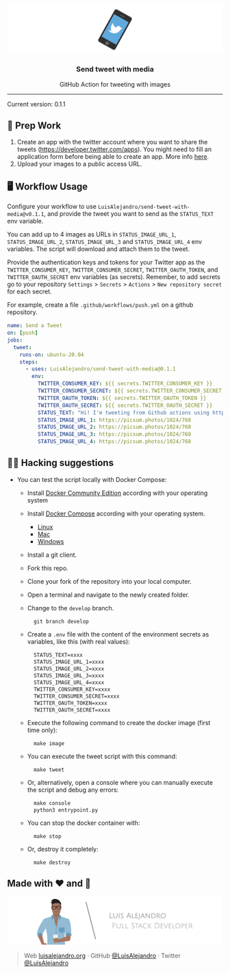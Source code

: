 <p align='center'>
  <img src="https://github.com/LuisAlejandro/send-tweet-with-media/blob/develop/branding/banner.svg">
  <h3 align="center">Send tweet with media</h3>
  <p align="center">GitHub Action for tweeting with images</p>
</p>

---

Current version: 0.1.1

## 🎒 Prep Work

1. Create an app with the twitter account where you want to share the tweets (https://developer.twitter.com/apps). You might need to fill an application form before being able to create an app. More info [here](https://github.com/gr2m/twitter-together/blob/main/docs/01-create-twitter-app.md).
2. Upload your images to a public access URL.

## 🖥 Workflow Usage

Configure your workflow to use `LuisAlejandro/send-tweet-with-media@v0.1.1`,
and provide the tweet you want to send as the `STATUS_TEXT` env variable.

You can add up to 4 images as URLs in `STATUS_IMAGE_URL_1`,
`STATUS_IMAGE_URL_2`, `STATUS_IMAGE_URL_3` and `STATUS_IMAGE_URL_4`
env variables. The script will download and attach them to the tweet.

Provide the authentication keys and tokens for your Twitter app
as the `TWITTER_CONSUMER_KEY`, `TWITTER_CONSUMER_SECRET`,
`TWITTER_OAUTH_TOKEN`, and `TWITTER_OAUTH_SECRET` env variables
(as secrets). Remember, to add secrets go to your repository
`Settings` > `Secrets` > `Actions` > `New repository secret`
for each secret.

For example, create a file `.github/workflows/push.yml` on
a github repository.

```yml
name: Send a Tweet
on: [push]
jobs:
  tweet:
    runs-on: ubuntu-20.04
    steps:
      - uses: LuisAlejandro/send-tweet-with-media@0.1.1
        env:
          TWITTER_CONSUMER_KEY: ${{ secrets.TWITTER_CONSUMER_KEY }}
          TWITTER_CONSUMER_SECRET: ${{ secrets.TWITTER_CONSUMER_SECRET }}
          TWITTER_OAUTH_TOKEN: ${{ secrets.TWITTER_OAUTH_TOKEN }}
          TWITTER_OAUTH_SECRET: ${{ secrets.TWITTER_OAUTH_SECRET }}
          STATUS_TEXT: "Hi! I'm tweeting from Github actions using https://github.com/LuisAlejandro/send-tweet-with-media"
          STATUS_IMAGE_URL_1: https://picsum.photos/1024/768
          STATUS_IMAGE_URL_2: https://picsum.photos/1024/768
          STATUS_IMAGE_URL_3: https://picsum.photos/1024/768
          STATUS_IMAGE_URL_4: https://picsum.photos/1024/768
```

## 🕵🏾 Hacking suggestions

- You can test the script locally with Docker Compose:

  * Install [Docker Community Edition](https://docs.docker.com/install/#supported-platforms) according with your operating system
  * Install [Docker Compose](https://docs.docker.com/compose/install/) according with your operating system.

      - [Linux](https://docs.docker.com/compose/install/#install-compose-on-linux-systems)
      - [Mac](https://docs.docker.com/compose/install/#install-compose-on-macos)
      - [Windows](https://docs.docker.com/compose/install/#install-compose-on-windows-desktop-systems)

  * Install a git client.
  * Fork this repo.
  * Clone your fork of the repository into your local computer.
  * Open a terminal and navigate to the newly created folder.
  * Change to the `develop` branch.

          git branch develop

  * Create a `.env` file with the content of the environment secrets as variables, like this (with real values):

          STATUS_TEXT=xxxx
          STATUS_IMAGE_URL_1=xxxx
          STATUS_IMAGE_URL_2=xxxx
          STATUS_IMAGE_URL_3=xxxx
          STATUS_IMAGE_URL_4=xxxx
          TWITTER_CONSUMER_KEY=xxxx
          TWITTER_CONSUMER_SECRET=xxxx
          TWITTER_OAUTH_TOKEN=xxxx
          TWITTER_OAUTH_SECRET=xxxx

  * Execute the following command to create the docker image (first time only):

          make image

  * You can execute the tweet script with this command:

          make tweet

  * Or, alternatively, open a console where you can manually execute the script and debug any errors:

          make console
          python3 entrypoint.py

  * You can stop the docker container with:
  
          make stop

  * Or, destroy it completely:
  
          make destroy
  

## Made with :heart: and :hamburger:

![Banner](https://github.com/LuisAlejandro/send-tweet-with-media/blob/develop/branding/author-banner.svg)

> Web [luisalejandro.org](http://luisalejandro.org/) · GitHub [@LuisAlejandro](https://github.com/LuisAlejandro) · Twitter [@LuisAlejandro](https://twitter.com/LuisAlejandro)